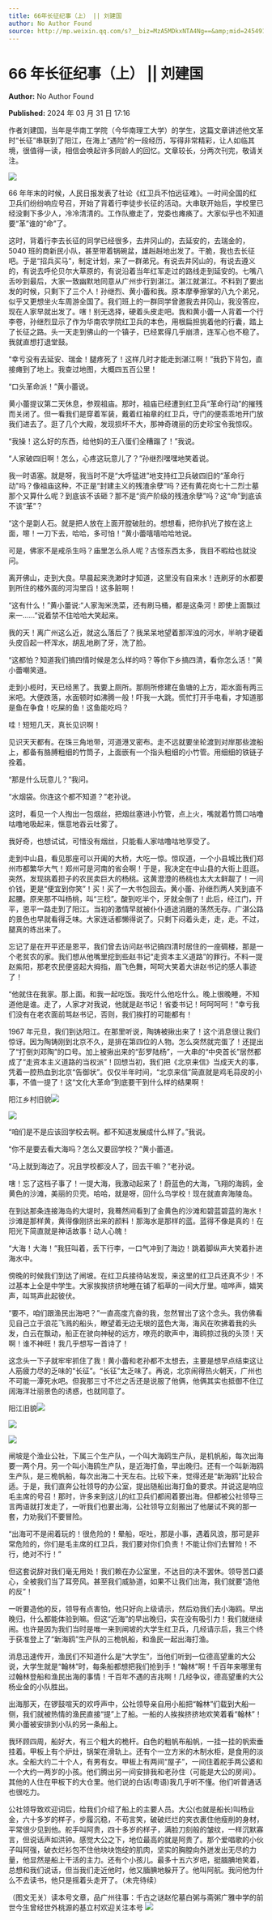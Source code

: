 ```yaml
---
title: 66年长征纪事（上） || 刘建国
author: No Author Found
source: http://mp.weixin.qq.com/s?__biz=MzA5MDkxNTA4Ng==&amp;mid=2454914859&amp;idx=1&amp;sn=e9686b0e0558bf536e8cf417d2785a0c&amp;chksm=87a3cf4ab0d4465cb3aba3c1ecb857cffe2fff028ff327aeb498332d53a25052e7c0067027ef#rd
---
```


# 66 年长征纪事（上） || 刘建国

**Author:** No Author Found

**Published:** 2024 年 03 月 31 日 17:16

作者刘建国，当年是华南工学院（今华南理工大学）的学生，这篇文章讲述他文革时“长征”串联到了阳江，在海上“遇险”的一段经历，写得非常精彩，让人如临其境，很值得一读，相信会唤起许多同龄人的回忆。文章较长，分两次刊完，敬请关注。

![](https://mmbiz.qpic.cn/mmbiz_gif/bL2iaicTYdZn5WWThvGoCuSrKHZZvIvpk1GqFQibIj79vgNMQkXgibfVgYMeVfTgl9W7ZDhq2qj4PoUiakMiaKNy2YiaA/640?wx_fmt=gif)

66 年年末的时候，人民日报发表了社论《红卫兵不怕远征难》。一时间全国的红卫兵们纷纷响应号召，开始了背着行李徒步长征的活动。大串联开始后，学校里已经没剩下多少人，冷冷清清的。工作队撤走了，党委也瘫痪了。大家似乎也不知道要“革”谁的“命”了。

这时，背着行李去长征的同学已经很多，去井冈山的，去延安的，去瑞金的，5040 班的商新民小队，甚至带着锅碗盆，雄赳赳地出发了。干脆，我也去长征吧。于是“招兵买马”，制定计划，来了一群弟兄。有说去井冈山的，有说去遵义的，有说去呼伦贝尔大草原的，有说沿着当年红军走过的路线走到延安的。七嘴八舌吵到最后，大家一致幽默地同意从广州步行到湛江。湛江就湛江。不料到了要出发的时候，只剩下了三个人！孙继烈、黄小蕾和我。原本摩拳擦掌的八九个弟兄，似乎又更想坐火车周游全国了。我们班上的一群同学曾邀我去井冈山，我没答应，现在人家早就出发了。嗐！别无选择，硬着头皮走吧。我和黄小蕾一人背着一个行李卷，孙继烈显示了作为华南农学院红卫兵的本色，用根扁担挑着他的行囊，踏上了长征之路。头一天走到佛山的一个镇子，已经累得几乎崩溃，连军心也不稳了。我就直想打退堂鼓。

“幸亏没有去延安、瑞金！腿疼死了！这样几时才能走到湛江啊！”我扔下背包，直接瘫到了地上。我查过地图，大概四五百公里！

“口头革命派！”黄小蕾说。

黄小蕾提议第二天休息，参观祖庙。那时，祖庙已经遭到红卫兵“革命行动”的摧残而关闭了。但一看我们是穿着军装，戴着红袖章的红卫兵，守门的便乖乖地开门放我们进去了。逛了几个大殿，发现损坏不大，那神奇瑰丽的历史珍宝令我惊叹。

“我操！这么好的东西，给他妈的王八蛋们全糟蹋了！”我说。

“人家破四旧啊！怎么，心疼这玩意儿了？”孙继烈嘿嘿地笑着说。

我一时语塞。就是呀，我当时不是“大呼猛进”地支持红卫兵破四旧的“革命行动"吗？像祖庙这种，不正是“封建主义的残渣余孽”吗？还有黄花岗七十二烈士墓那个又算什么呢？到底该不该砸？那不是“资产阶级的残渣余孽”吗？这“命”到底该不该“革”？

“这个是劏人石。就是把人放在上面开膛破肚的。想想看，把你扒光了按在这上面，嚓！一刀下去，哈哈，多可怕！”黄小蕾嘻嘻哈哈地说。

可是，佛家不是戒杀生吗？庙里怎么杀人呢？古怪东西太多，我目不暇给也就没问。

离开佛山，走到大良。早晨起来洗漱时才知道，这里没有自来水！连刷牙的水都要到所住的楼外面的河沟里舀！这多脏啊！

“这有什么！”黄小蕾说:“人家淘米洗菜，还有刷马桶，都是这条河！即使上面飘过来一……”说着禁不住哈哈大笑起来。

我的天！离广州这么近，就这么落后了？我呆呆地望着那浑浊的河水，半晌才硬着头皮舀起一杯浑水，胡乱地刷了牙，洗了脸。

“这都怕？知道我们搞四情时候是怎么样的吗？等你下乡搞四清，看你怎么活！”黄小蕾嘲笑道。

走到小榄时，天已经黑了。我要上厕所。那厕所修建在鱼塘的上方，距水面有两三米吧。大便跌落，水面顿时如沸腾一般！吓我一大跳。慌忙打开手电看，才知道那是鱼在争食！吃屎的鱼！这鱼能吃吗？

哇！短短几天，真长见识啊！

见识天天都有。在珠三角地带，河道港叉密布。走不远就要坐轮渡到对岸那些渡船上，都备有胳膊粗细的竹筒子，上面嵌有一个指头粗细的小竹管。用细细的铁链子拴着。

“那是什么玩意儿？”我问。

“水烟袋。你连这个都不知道？”老孙说。

这时，看见一个人掏出一包烟丝，把烟丝塞进小竹管，点上火，嘴就着竹筒口咕噜咕噜地吸起来，惬意地吞云吐雾了。

我好奇，也想试试，可惜没有烟丝，只能看人家咕噜咕地享受了。

走到中山县，看见那座可以开阖的大桥，大吃一惊。惊叹道，一个小县城比我们郑州市都繁华大气！郑州可是河南的省会啊！于是，我决定在中山县的大街上逛逛。突然，发现挑着担子的农民卖巨大的杨桃。这黄澄澄的杨桃也太大太鲜靓了！一问价钱，更是“便宜到你笑”！买！买了一大书包回去。黄小蕾、孙继烈两人笑到直不起腰。原来那不叫杨桃，叫“三稔”。酸到吃半个，牙就全倒了！此后，经江门，开平，恩平一路走到了阳江。当初的激情早就被仆仆道途消磨的荡然无存。广湛公路的景色也早就看得乏味。大家连话都懒得说了。只剩下闷着头走，走，走。不过，腿真的练出来了。

忘记了是在开平还是恩平，我们曾去访问赵书记搞四清时居住的一座碉楼，那是一个老贫农的家。我们想从他嘴里挖到些赵书记“走资本主义道路”的罪行。不料一提赵紫阳，那老农民便竖起大拇指，眉飞色舞，呵呵大笑着大讲赵书记的感人事迹了！

“他就住在我家。那上面。和我一起吃饭。我吃什么他吃什么。晚上很晚睡，不知道他是谁。走了，人家才对我说，他就是赵书记！省委书记！呵呵呵呵！”幸亏我们没有在老农面前骂赵书记，否则，我们挨打的可能都有！

1967 年元旦，我们到达阳江。在那里听说，陶铸被揪出来了！这个消息很让我们惊讶。因为陶铸刚到北京不久，是排在第四位的人物。怎么突然就完蛋了！还提出了“打倒刘邓陶”的口号。加上被揪出来的“彭罗陆杨”，一大串的“中央首长”居然都成了“走资本主义道路的当权派”！回想当初，我们把《北京来信》当成天大的事，凭着一腔热血到北京“告御状”。仅仅半年时间，“北京来信”简直就是鸡毛蒜皮的小事，不值一提了！这“文化大革命”到底要干到什么样的结果啊！

阳江乡村旧貌![](https://mmbiz.qpic.cn/mmbiz_png/bL2iaicTYdZn7HB28UxiamnXJ9cp3HQbibUvuVM3KRVrgick66jMJL3SyYwbeDZPk4vwoHOas3pNAyE2Y3sNibiaMRN8w/640?wx_fmt=png&from=appmsg)

![](https://mmbiz.qpic.cn/mmbiz_jpg/PJWG74pLsMaf2q4NknZyC9ibJI6833stHqUt58iaHS4nickW9t9gkjTYw5o85XgXRKTBkWEyEkByZYmDsOoiaqktzQ/640)

“咱们是不是应该回学校去啊。都不知道发展成什么样了。”我说。

“你不是要去看大海吗？怎么又要回学校？”黄小蕾道。

“马上就到海边了。况且学校都没人了，回去干嘛？”老孙说。

嗐！忘了这档子事了！一提大海，我激动起来了！蔚蓝色的大海，飞翔的海鸥，金黄色的沙滩，美丽的贝壳。哈哈，就是呀，回什么鸟学校！现在就直奔海陵岛。

在到达那条连接海岛的大堤时，我蓦然间看到了金黄色的沙滩和碧蓝碧蓝的海水！沙滩是那样黄，黄得像刚挤出来的颜料！那海水是那样的蓝。蓝得不像是真的！在阳光下简直就是神话故事！动人心魄！

“大海！大海！”我狂叫着，丢下行李，一口气冲到了海边！跳着脚纵声大笑着扑进海水中。

傍晚的时候我们到达了闸坡。在红卫兵接待站发现，来这里的红卫兵还真不少！不过基本上全是中学生。大家挨挨挤挤地睡在铺了稻草的一间大厅里。喧哗声，嬉笑声，叫骂声此起彼伏。

“要不，咱们跟渔民出海吧？”一直高度亢奋的我，忽然冒出了这个念头。我仿佛看见自己立于浪花飞溅的船头，瞭望着无边无垠的蓝色大海，海风在吹拂着我的头发，白云在飘动，船正在驶向神秘的远方，嘹亮的歌声中，海鸥掠过我的头顶！天啊！谁不神旺！我几乎想写一首诗了！

这念头一下子就牢牢抓住了我！黄小蕾和老孙都不太想去，主要是想早点结束这让人筋疲力尽的乏味的“长征”。“长征”太乏味了。再说，北京闹得热火朝天，广州也不可能一潭死水吧。但我那三寸不烂之舌还是说服了他俩，他俩其实也抵御不住辽阔海洋壮丽景色的诱惑，也就同意了。

阳江旧貌![](https://mmbiz.qpic.cn/mmbiz_gif/Ljib4So7yuWiaXR9eiajL8klfRUKz8fQlQz7ic6KBvC367gK1uaCPkcKQDcxiadYB9YXzBJ253fuic10xN19lOmGvNrQ/640?wx_fmt=gif&from=appmsg)

![](https://mmbiz.qpic.cn/mmbiz_png/bL2iaicTYdZn4gpOLWtDPY8EicDKLMFt6x7dMFvjmR7zsbEMJvxD4wKslA4DibawYz4PTpNxaMm1EPM6GWzcYwegOw/640?wx_fmt=png&from=appmsg)

![](https://mmbiz.qpic.cn/mmbiz_jpg/PJWG74pLsMaf2q4NknZyC9ibJI6833stHib8zFCy1WEXwHpglWSfMOQUP9SnALWEe1PRotQcU3BW2iaOhOVoAEOaA/640)

闸坡是个渔业公社，下属三个生产队，一个叫大海鸥生产队，是机帆船，每次出海要一两个月。另一个叫小海鸥生产队，是近海打鱼，早出晚归。还有一个叫新海鸥生产队，是三桅帆船，每次出海二十天左右。比较下来，觉得还是“新海鸥”比较合适。于是，我们直奔公社领导的办公室，提出随船出海打鱼的要求。并说这是响应毛主席的号召！那时，许多来到这儿的红卫兵们都闹着要出海。但都被公社领导三言两语就打发走了，一听我们也要出海，公社领导立刻搬出了他屡试不爽的那一套，力劝我们不要冒险。

“出海可不是闹着玩的！很危险的！晕船，呕吐，那是小事，遇着风浪，那可是非常危险的，你们是毛主席的红卫兵，我们要对你们负责！不能让你们去冒险！不行，绝对不行！”

但这套说辞对我们毫无用处！我们赖在办公室里，不达目的决不罢休。领导苦口婆心，全被我们当了耳旁风。甚至我们威胁道，如果不让我们出海，我们就要“造他的反”！

一听要造他的反，领导有点害怕，他只好向上级请示，然后劝我们去小海鸥。早出晚归，什么都能体验到嘛。但这“近海”的早出晚归，实在没有吸引力！我们就继续闹。也许是因为我们当时是唯一来到闸坡的大学生红卫兵，几经请示后，我三个终于获准登上了“新海鸥”生产队的三桅帆船，和渔民一起出海打渔。

消息迅速传开，渔民们不知道什么是“大学生”，当他们听到一位德高望重的大公说，大学生就是“翰林”时，每条船都想把我们抢到手！“翰林”啊！千百年来哪里有过翰林登船和渔民出海的事情！千百年不遇的吉兆啊！几经争议，德高望重的大公杨业金的小队胜出。

出海那天，在锣鼓喧天的欢呼声中，公社领导亲自用小船把“翰林”们载到大船一侧，我们就被热情的渔民直接“提”上了船。一船的人挨挨挤挤地欢笑着看“翰林”！黄小蕾被安排到小队的另一条船上。

我环顾四周，船好大，有三个粗大的桅杆。白色的粗帆布船帆，一挂一挂的帆索垂挂着。甲板上有个炉灶，锅架在滑轨上。还有个一立方米的木制水柜，是食用的淡水。全船大约二十个人，有男有女。甲板上有两间“屋子”，一间住着舵手两公婆和一个大约一两岁的小孩。他们腾出另一间安排我和老孙住（可能是大公的房间）。其他的人住在甲板下的大仓里。他们说的白话(粤语)我几乎听不懂。他们听普通话也很吃力。

公社领导致欢迎词后，给我们介绍了船上的主要人员。大公(也就是船长)叫杨业金，六十多岁的样子，步履沉稳，不苟言笑，破破烂烂的夹衣裹住他瘦削的身材，平常很少见到他。舵手叫阿贵，四十多岁的样子，满脸刀刻般的皱纹，一样沉默寡言，但说话声如洪钟。感觉大公之下，地位最高的就是阿贵了。那个爱唱歌的小伙子叫阿强，破衣烂衫包不住他块块饱绽的肌肉，坚实的胸膛向外迸发出无尽的力量，他显然是船上干活的主力。还有个小孩儿。最多十五六岁吧，挺腼腆地笑着，总想和我们说话，但当我们走近他时，他又腼腆地躲开了。他叫阿航。我问他为什么不去读书，他只是摇着头走开了。（未完待续）

（图文无关）读本号文章，品广州往事：千古之谜赵佗墓白粥与斋粥广雅中学的前世今生曾经世外桃源的基立村欢迎关注本号
![](https://mmbiz.qpic.cn/mmbiz_gif/PJWG74pLsMY4kze1RswORlwIruFfBicEYeomLV8Tjs3AO8zO5OIk2usXQ2wZOicfrAxou4MXF2OLDPUcfQiafn3SA/640?wx_fmt=gif&tp=webp&wxfrom=5&wx_lazy=1)
